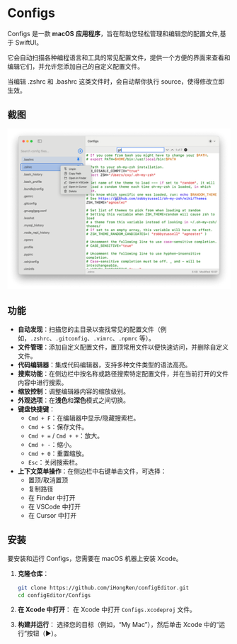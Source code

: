 # Configs

Configs 是一款 **macOS** **应用程序**，旨在帮助您轻松管理和编辑您的配置文件,基于 SwiftUI。

它会自动扫描各种编程语言和工具的常见配置文件，提供一个方便的界面来查看和编辑它们，并允许您添加自己的自定义配置文件。


当编辑 .zshrc 和 .bashrc 这类文件时，会自动帮你执行 source，使得修改立即生效。

## 截图

![](./screenshots/light.png)

## 功能

- **自动发现**：扫描您的主目录以查找常见的配置文件（例如，`.zshrc`、`.gitconfig`、`.vimrc`、`.npmrc` 等）。
- **文件管理**：添加自定义配置文件，置顶常用文件以便快速访问，并删除自定义文件。
- **代码编辑器**：集成代码编辑器，支持多种文件类型的语法高亮。
- **搜索功能**：在侧边栏中按名称或路径搜索特定配置文件，并在当前打开的文件内容中进行搜索。
- **缩放控制**：调整编辑器内容的缩放级别。
- **外观选项**：在**浅色**和**深色**模式之间切换。
- **键盘快捷键**：
  - `Cmd + F`：在编辑器中显示/隐藏搜索栏。
  - `Cmd + S`：保存文件。
  - `Cmd + =` / `Cmd + +`：放大。
  - `Cmd + -`：缩小。
  - `Cmd + 0`：重置缩放。
  - `Esc`：关闭搜索栏。
- **上下文菜单操作**：在侧边栏中右键单击文件，可选择：
  - 置顶/取消置顶
  - 复制路径
  - 在 Finder 中打开
  - 在 VSCode 中打开
  - 在 Cursor 中打开

## 安装

要安装和运行 Configs，您需要在 macOS 机器上安装 Xcode。

1. **克隆仓库**：

   ```bash
   git clone https://github.com/iHongRen/configEditor.git
   cd configEditor/Configs
   ```

2. **在 Xcode 中打开**：
   在 Xcode 中打开 `Configs.xcodeproj` 文件。

3. **构建并运行**：
   选择您的目标（例如，“My Mac”），然后单击 Xcode 中的“运行”按钮（▶️）。